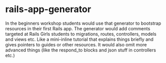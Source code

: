 rails-app-generator
===================

In the beginners workshop students would use that generator to bootstrap resources in their first Rails app.
The generator would add comments targeted at Rails Girls students to migrations, routes, controllers, models and views etc. Like a mini-inline tutorial that explains things briefly and gives pointers to guides or other resources. It would also omit more advanced things (like the respond_to blocks and json stuff in controllers etc.)
